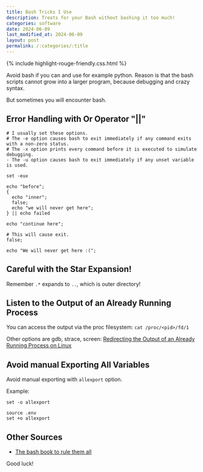 ```yaml
---
title: Bash Tricks I Use
description: Treats for your Bash without bashing it too much!
categories: software
date: 2024-06-09
last_modified_at: 2024-06-09
layout: post
permalink: /:categories/:title
---
```


{% include highlight-rouge-friendly.css.html %}


Avoid bash if you can and use for example python.
Reason is that the bash scripts cannot grow into a larger program, because debugging and crazy syntax.

But sometimes you will encounter bash.


## Error Handling with Or Operator "||"

```
# I usually set these options.
# The -e option causes bash to exit immediately if any command exits with a non-zero status.
# The -x option prints every command before it is executed to simulate debugging.
- The -u option causes bash to exit immediately if any unset variable is used.

set -eux

echo "before";
{
  echo "inner";
  false;
  echo "we will never get here";
} || echo failed

echo "continue here";

# This will cause exit.
false;

echo "We will never get here :(";
```


## Careful with the Star Expansion!

Remember `.*` expands to `..`, which is outer directory!


## Listen to the Output of an Already Running Process
You can access the output via the proc filesystem: ```cat /proc/<pid>/fd/1```

Other options are gdb, strace, screen: [Redirecting the Output of an Already Running Process on Linux](https://www.tutorialspoint.com/redirecting-the-output-of-an-already-running-process-on-linux)


## Avoid manual Exporting All Variables

Avoid manual exporting with `allexport` option.

Example:
```
set -o allexport

source .env
set +o allexport
```


## Other Sources

- [The bash book to rule them all](https://fabiensanglard.net/bash/index.html)


Good luck!